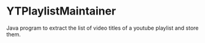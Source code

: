 # YTPlaylistMaintainer
Java program to extract the list of video titles of a youtube playlist and store them.
